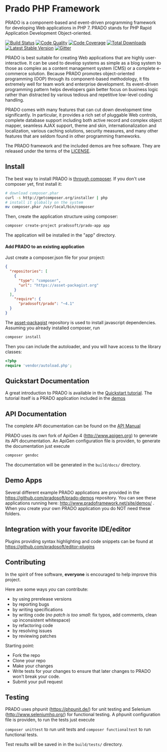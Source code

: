 # Prado PHP Framework

PRADO is a component-based and event-driven programming framework for developing Web applications in PHP 7.
PRADO stands for PHP Rapid Application Development Object-oriented.

[![Build Status](https://travis-ci.org/pradosoft/prado.png?branch=master)](https://travis-ci.org/pradosoft/prado)
[![Code Quality](https://scrutinizer-ci.com/g/pradosoft/prado/badges/quality-score.png?b=master)](https://scrutinizer-ci.com/g/pradosoft/prado)
[![Code Coverage](https://scrutinizer-ci.com/g/pradosoft/prado/badges/coverage.png?b=master)](https://scrutinizer-ci.com/g/pradosoft/prado/?branch=master)
[![Total Downloads](https://poser.pugx.org/pradosoft/prado/downloads.png)](https://packagist.org/packages/pradosoft/prado)
[![Latest Stable Version](https://poser.pugx.org/pradosoft/prado/v/stable.png)](https://packagist.org/packages/pradosoft/prado)
[![Gitter](https://badges.gitter.im/pradosoft/prado.png)](https://gitter.im/pradosoft/prado?utm_source=badge&utm_medium=badge&utm_campaign=pr-badge&utm_content=badge)

PRADO is best suitable for creating Web applications that are highly user-interactive. It can be used to develop systems as simple as a blog system to those as complex as a content management system (CMS) or a complete e-commerce solution. Because PRADO promotes object-oriented programming (OOP) through its component-based methodology, it fits extremely well for team work and enterprise development. Its event-driven programming pattern helps developers gain better focus on business logic rather than distracted by various tedious and repetitive low-level coding handling.

PRADO comes with many features that can cut down development time significantly. In particular, it provides a rich set of pluggable Web controls, complete database support including both active record and complex object mapper, seamless AJAX support, theme and skin, internationalization and localization, various caching solutions, security measures, and many other features that are seldom found in other programming frameworks.

The PRADO framework and the included demos are free software. They are released under the terms of the [LICENSE](https://github.com/pradosoft/prado/blob/master/LICENSE).

## Install

The best way to install PRADO is [through composer](http://getcomposer.org).
If you don't use composer yet, first install it:
```sh
# download composer.phar
curl -s http://getcomposer.org/installer | php
# install it globally on the system
mv composer.phar /usr/local/bin/composer
```

Then, create the application structure using composer:
```sh
composer create-project pradosoft/prado-app app
```

The application will be installed in the "app" directory.

#### Add PRADO to an existing application
Just create a composer.json file for your project:

```JSON
{
  "repositories": [
    {
      "type": "composer",
      "url": "https://asset-packagist.org"
    }
  ],
    "require": {
      "pradosoft/prado": "~4.1"
  }
}
```

The [asset-packagist](https://asset-packagist.org) repository is used to install javascript dependencies.
Assuming you already installed composer, run

```sh
composer install
```

Then you can include the autoloader, and you will have access to the library classes:

```php
<?php
require 'vendor/autoload.php';
```

## Quickstart Documentation

A great introduction to PRADO is available in the [Quickstart tutorial](http://www.pradoframework.net/demos/quickstart/).
The tutorial itself is a PRADO application included in the [demos](https://github.com/pradosoft/prado-demos)

## API Documentation

The complete API documentation can be found on the [API Manual](http://pradosoft.github.io/docs/manual/)

PRADO uses its own fork of ApiGen 4 (http://www.apigen.org) to generate its API documentation.
An ApiGen configuration file is providen, to generate the documentation just execute

```sh
composer gendoc
```

The documentation will be generated in the `build/docs/` directory.

## Demo Apps

Several different example PRADO applications are provided in the https://github.com/pradosoft/prado-demos repository. You can see these applications running here: http://www.pradoframework.net/site/demos/ .
When you create your own PRADO application you do NOT need these folders.

## Integration with your favorite IDE/editor

Plugins providing syntax highlighting and code snippets can be found at https://github.com/pradosoft/editor-plugins

## Contributing

In the spirit of free software, **everyone** is encouraged to help improve this project.

Here are some ways *you* can contribute:

* by using prerelease versions
* by reporting bugs
* by writing specifications
* by writing code (*no patch is too small*: fix typos, add comments, clean up inconsistent whitespace)
* by refactoring code
* by resolving issues
* by reviewing patches

Starting point:

* Fork the repo
* Clone your repo
* Make your changes
* Write tests for your changes to ensure that later changes to PRADO won't break your code.
* Submit your pull request

## Testing

PRADO uses phpunit (https://phpunit.de/) for unit testing and Selenium (http://www.seleniumhq.org/) for functional testing.
A phpunit configuration file is providen, to run the tests just execute

```composer unittest``` to run unit tests and
```composer functionaltest``` to run functional tests.

Test results will be saved in in the `build/tests/` directory.
